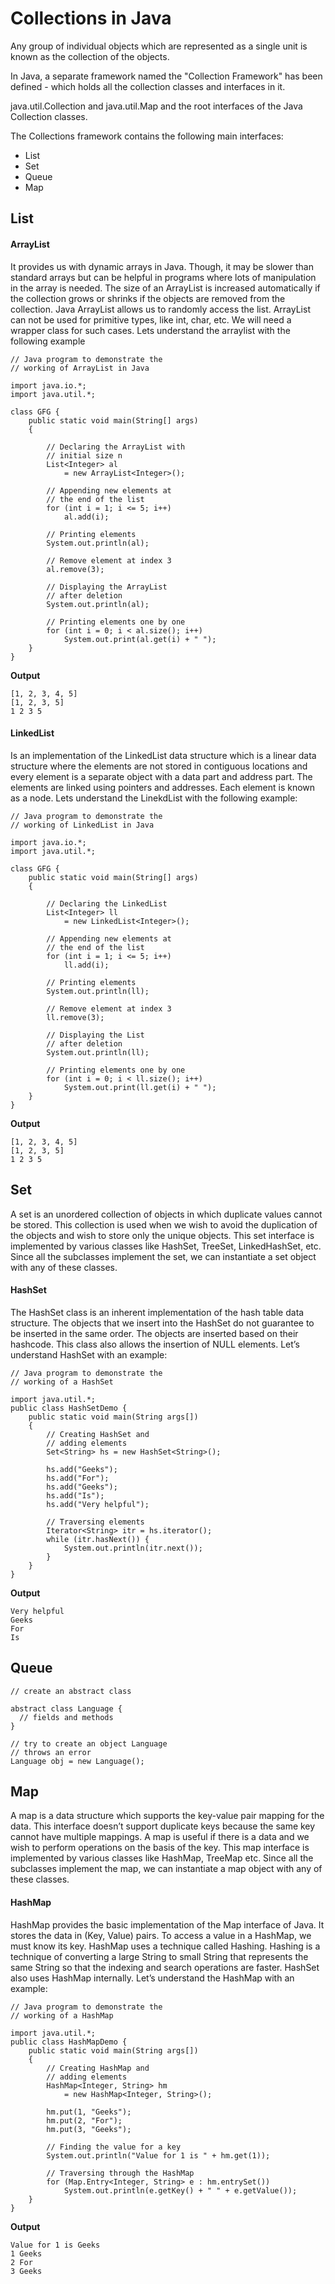 # Collections in Java

Any group of individual objects which are represented as a single unit is known as the collection of the objects.

In Java, a separate framework named the "Collection Framework" has been defined - which holds all the collection classes and interfaces in it.

java.util.Collection and java.util.Map and the root interfaces of the Java Collection classes.


The Collections framework contains the following main interfaces:

* List
* Set
* Queue
* Map


## List

#### ArrayList
It provides us with dynamic arrays in Java. Though, it may be slower than standard arrays but can be helpful in programs where lots of manipulation in the array is needed. The size of an ArrayList is increased automatically if the collection grows or shrinks if the objects are removed from the collection.
Java ArrayList allows us to randomly access the list. ArrayList can not be used for primitive types, like int, char, etc. We will need a wrapper class for such cases. 
Lets understand the arraylist with the following example


```
// Java program to demonstrate the
// working of ArrayList in Java
  
import java.io.*;
import java.util.*;
  
class GFG {
    public static void main(String[] args)
    {
  
        // Declaring the ArrayList with
        // initial size n
        List<Integer> al
            = new ArrayList<Integer>();
  
        // Appending new elements at
        // the end of the list
        for (int i = 1; i <= 5; i++)
            al.add(i);
  
        // Printing elements
        System.out.println(al);
  
        // Remove element at index 3
        al.remove(3);
  
        // Displaying the ArrayList
        // after deletion
        System.out.println(al);
  
        // Printing elements one by one
        for (int i = 0; i < al.size(); i++)
            System.out.print(al.get(i) + " ");
    }
}

```

**Output**

```
[1, 2, 3, 4, 5]
[1, 2, 3, 5]
1 2 3 5

```



#### LinkedList
Is an implementation of the LinkedList data structure which is a linear data structure where the elements are not stored in contiguous
locations and every element is a separate object with a data part and address part. The elements are linked using pointers and addresses.
Each element is known as a node. Lets understand the LinekdList with the following example:


```
// Java program to demonstrate the
// working of LinkedList in Java
  
import java.io.*;
import java.util.*;
  
class GFG {
    public static void main(String[] args)
    {
  
        // Declaring the LinkedList
        List<Integer> ll
            = new LinkedList<Integer>();
  
        // Appending new elements at
        // the end of the list
        for (int i = 1; i <= 5; i++)
            ll.add(i);
  
        // Printing elements
        System.out.println(ll);
  
        // Remove element at index 3
        ll.remove(3);
  
        // Displaying the List
        // after deletion
        System.out.println(ll);
  
        // Printing elements one by one
        for (int i = 0; i < ll.size(); i++)
            System.out.print(ll.get(i) + " ");
    }
}

```

**Output**

```
[1, 2, 3, 4, 5]
[1, 2, 3, 5]
1 2 3 5

```

## Set

A set is an unordered collection of objects in which duplicate values cannot be stored. 
This collection is used when we wish to avoid the duplication of the objects and wish to store only the unique objects.
This set interface is implemented by various classes like HashSet, TreeSet, LinkedHashSet, etc.
Since all the subclasses implement the set, we can instantiate a set object with any of these classes.

#### HashSet

The HashSet class is an inherent implementation of the hash table data structure.
The objects that we insert into the HashSet do not guarantee to be inserted in the same order.
The objects are inserted based on their hashcode. This class also allows the insertion of NULL elements. Let’s understand HashSet with an example:

```
// Java program to demonstrate the
// working of a HashSet
  
import java.util.*;
public class HashSetDemo {
    public static void main(String args[])
    {
        // Creating HashSet and
        // adding elements
        Set<String> hs = new HashSet<String>();
  
        hs.add("Geeks");
        hs.add("For");
        hs.add("Geeks");
        hs.add("Is");
        hs.add("Very helpful");
  
        // Traversing elements
        Iterator<String> itr = hs.iterator();
        while (itr.hasNext()) {
            System.out.println(itr.next());
        }
    }
}

```

**Output**

```
Very helpful
Geeks
For
Is
```

## Queue

```
// create an abstract class

abstract class Language {
  // fields and methods
}

// try to create an object Language
// throws an error
Language obj = new Language(); 

```

## Map

A map is a data structure which supports the key-value pair mapping for the data. 
This interface doesn’t support duplicate keys because the same key cannot have multiple mappings. 
A map is useful if there is a data and we wish to perform operations on the basis of the key. 
This map interface is implemented by various classes like HashMap, TreeMap etc. 
Since all the subclasses implement the map, we can instantiate a map object with any of these classes.

#### HashMap

HashMap provides the basic implementation of the Map interface of Java. It stores the data in (Key, Value) pairs. 
To access a value in a HashMap, we must know its key. HashMap uses a technique called Hashing. 
Hashing is a technique of converting a large String to small String that represents the same String so that the indexing and search operations are faster. 
HashSet also uses HashMap internally. Let’s understand the HashMap with an example:

```
// Java program to demonstrate the
// working of a HashMap
  
import java.util.*;
public class HashMapDemo {
    public static void main(String args[])
    {
        // Creating HashMap and
        // adding elements
        HashMap<Integer, String> hm
            = new HashMap<Integer, String>();
  
        hm.put(1, "Geeks");
        hm.put(2, "For");
        hm.put(3, "Geeks");
  
        // Finding the value for a key
        System.out.println("Value for 1 is " + hm.get(1));
  
        // Traversing through the HashMap
        for (Map.Entry<Integer, String> e : hm.entrySet())
            System.out.println(e.getKey() + " " + e.getValue());
    }
}

```

**Output**

```
Value for 1 is Geeks
1 Geeks
2 For
3 Geeks
```

